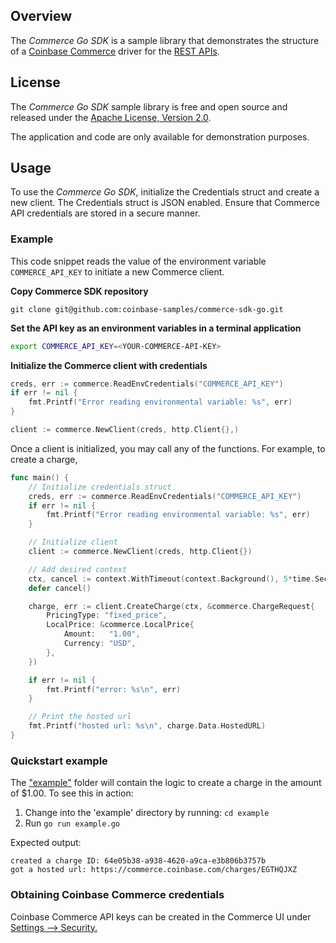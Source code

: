 ## Overview

The _Commerce Go SDK_ is a sample library that demonstrates the structure of a [Coinbase Commerce](https://commerce.coinbase.com/) driver for the [REST APIs](https://docs.cloud.coinbase.com/commerce/reference).

## License

The _Commerce Go SDK_ sample library is free and open source and released under the [Apache License, Version 2.0](https://github.com/coinbase-samples/commerce-sdk-go/blob/main/LICENSE).

The application and code are only available for demonstration purposes.

## Usage

To use the _Commerce Go SDK_, initialize the Credentials struct and create a new client. The Credentials struct is JSON enabled. Ensure that Commerce API credentials are stored in a secure manner.

### Example

This code snippet reads the value of the environment variable `COMMERCE_API_KEY` to initiate a new Commerce client.

**Copy Commerce SDK repository**

```
git clone git@github.com:coinbase-samples/commerce-sdk-go.git
```

**Set the API key as an environment variables in a terminal application**

```bash
export COMMERCE_API_KEY=<YOUR-COMMERCE-API-KEY>
```

**Initialize the Commerce client with credentials**

```go
creds, err := commerce.ReadEnvCredentials("COMMERCE_API_KEY")
if err != nil {
	fmt.Printf("Error reading environmental variable: %s", err)
}

client := commerce.NewClient(creds, http.Client{},)
```

Once a client is initialized, you may call any of the functions. For example, to create a charge,

```go
func main() {
	// Initialize credentials struct
	creds, err := commerce.ReadEnvCredentials("COMMERCE_API_KEY")
	if err != nil {
		fmt.Printf("Error reading environmental variable: %s", err)
	}

	// Initialize client
	client := commerce.NewClient(creds, http.Client{})

	// Add desired context
	ctx, cancel := context.WithTimeout(context.Background(), 5*time.Second)
	defer cancel()

	charge, err := client.CreateCharge(ctx, &commerce.ChargeRequest{
		PricingType: "fixed_price",
		LocalPrice: &commerce.LocalPrice{
			Amount:   "1.00",
			Currency: "USD",
		},
	})

	if err != nil {
		fmt.Printf("error: %s\n", err)
	}

	// Print the hosted url
	fmt.Printf("hosted url: %s\n", charge.Data.HostedURL)
}
```

### Quickstart example

The ["example"](https://github.com/coinbase-samples/commerce-sdk-go/tree/main/example) folder will contain the logic to create a charge in the amount of $1.00. To see this in action:

1. Change into the 'example' directory by running: `cd example`
2. Run `go run example.go`

Expected output:

```
created a charge ID: 64e05b38-a938-4620-a9ca-e3b806b3757b
got a hosted url: https://commerce.coinbase.com/charges/EGTHQJXZ
```

### Obtaining Coinbase Commerce credentials

Coinbase Commerce API keys can be created in the Commerce UI under [Settings --> Security.](https://beta.commerce.coinbase.com/settings/security)
